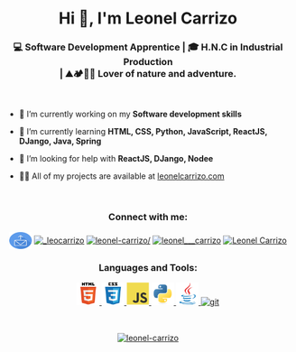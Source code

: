 <h1 align="center">Hi 👋, I'm Leonel Carrizo</h1>
<h3 align="center">💻 Software Development Apprentice | 🎓 H.N.C in Industrial Production <br>| ⛰️🏕️🌄🌁 Lover of nature and adventure.</h3><br>

- 🔭 I’m currently working on my **Software development skills**

- 🌱 I’m currently learning **HTML, CSS, Python, JavaScript, ReactJS, DJango, Java, Spring**

- 🤝 I’m looking for help with **ReactJS, DJango, Nodee**

- 👨‍💻 All of my projects are available at [leonelcarrizo.com](https://leonelcarrizo.com)

<br>

<h3 align="center">Connect with me:</h3>

<p align="center">
<a href="mailto:info@leonelcarrizo.com" target="blank"><img align="center" src="https://github.com/leonel-carrizo/leonel-carrizo/blob/main/mail-email-svgrepo-com.svg" alt="info@leonelcarrizo.com" height="30" width="40" /></a>  
<a href="https://twitter.com/_leocarrizo" target="blank"><img align="center" src="https://raw.githubusercontent.com/rahuldkjain/github-profile-readme-generator/master/src/images/icons/Social/twitter.svg" alt="_leocarrizo" height="30" width="40" /></a>
<a href="https://linkedin.com/in/leonel-carrizo/" target="blank"><img align="center" src="https://raw.githubusercontent.com/rahuldkjain/github-profile-readme-generator/master/src/images/icons/Social/linked-in-alt.svg" alt="leonel-carrizo/" height="30" width="40" /></a>
<a href="https://instagram.com/leonel___carrizo" target="blank"><img align="center" src="https://raw.githubusercontent.com/rahuldkjain/github-profile-readme-generator/master/src/images/icons/Social/instagram.svg" alt="leonel___carrizo" height="30" width="40" /></a>
<a href="https://www.youtube.com/channel/UCNyyFbqunvTGsjF1eF4auQw" target="blank"><img align="center" src="https://raw.githubusercontent.com/rahuldkjain/github-profile-readme-generator/master/src/images/icons/Social/youtube.svg" alt="Leonel Carrizo" height="30" width="40" /></a>
</p>

<h3 align="center" >Languages and Tools:</h3>

<p align="center"> 
  <a href="https://www.w3.org/html/" target="_blank" rel="noreferrer"> <img src="https://raw.githubusercontent.com/devicons/devicon/master/icons/html5/html5-original-wordmark.svg" alt="html5" width="40" height="40"/> </a>
  <a href="https://www.w3schools.com/css/" target="_blank" rel="noreferrer"> <img src="https://raw.githubusercontent.com/devicons/devicon/master/icons/css3/css3-original-wordmark.svg" alt="css3" width="40" height="40"/> </a> 
  <!---<a href="https://www.djangoproject.com/" target="_blank" rel="noreferrer"> <img src="https://cdn.worldvectorlogo.com/logos/django.svg" alt="django" width="40" height="40"/> </a> --->
    <a href="https://developer.mozilla.org/en-US/docs/Web/JavaScript" target="_blank" rel="noreferrer"> <img src="https://raw.githubusercontent.com/devicons/devicon/master/icons/javascript/javascript-original.svg" alt="javascript" width="40" height="40"/> </a>
   <!---<a href="https://nodejs.org" target="_blank" rel="noreferrer"> <img src="https://raw.githubusercontent.com/devicons/devicon/master/icons/nodejs/nodejs-original-wordmark.svg" alt="nodejs" width="40" height="40"/> </a> --->
  <!---<a href="https://www.photoshop.com/en" target="_blank" rel="noreferrer"> <img src="https://raw.githubusercontent.com/devicons/devicon/master/icons/photoshop/photoshop-line.svg" alt="photoshop" width="40" height="40"/> </a>---> 
  <a href="https://www.python.org" target="_blank" rel="noreferrer"> <img src="https://raw.githubusercontent.com/devicons/devicon/master/icons/python/python-original.svg" alt="python" width="40" height="40"/> </a>
  <a href="https://www.java.com" target="_blank" rel="noreferrer"> <img src="https://raw.githubusercontent.com/devicons/devicon/master/icons/java/java-original.svg" alt="java" width="40" height="40"/> </a>
  <a href="https://git-scm.com/" target="_blank" rel="noreferrer"> <img src="https://www.vectorlogo.zone/logos/git-scm/git-scm-icon.svg" alt="git" width="40" height="40"/> </a>
  <!---<a href="https://reactjs.org/" target="_blank" rel="noreferrer"> <img src="https://raw.githubusercontent.com/devicons/devicon/master/icons/react/react-original-wordmark.svg" alt="react" width="40" height="40"/> </a> --->
  <!---<a href="https://spring.io/" target="_blank" rel="noreferrer"> <img src="https://www.vectorlogo.zone/logos/springio/springio-icon.svg" alt="spring" width="40" height="40"/> </a>---> 
</p> 
<br>

<p align="center"><a href="#"> <img align="center" src="https://github-readme-stats.vercel.app/api/top-langs?username=leonel-carrizo&show_icons=true&locale=en&layout=compact" alt="leonel-carrizo" /></a></p>

<!---<p><img align="right" src="https://github-readme-streak-stats.herokuapp.com/?user=leonel-carrizo&" alt="leonel-carrizo" /></p>--->


<!---
leonel-carrizo/leonel-carrizo is a ✨ special ✨ repository because its `README.md` (this file) appears on your GitHub profile.
You can click the Preview link to take a look at your changes.
--->
